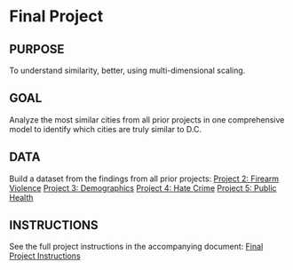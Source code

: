 # Final Project

## PURPOSE 
To understand similarity, better, using multi-dimensional scaling.

## GOAL
Analyze the most similar cities from all prior projects in one comprehensive model to identify which cities are truly similar to D.C.

## DATA
Build a dataset from the findings from all prior projects:
[Project 2: Firearm Violence](../Project%2/instructions/Project2_Instructions.pdf)
[Project 3: Demographics](../Project%3/instructions/Project3_Instructions.pdf)
[Project 4: Hate Crime](../Project%4/instructions/Project4_Instructions.pdf)
[Project 5: Public Health](../Project%5/instructions/Project4_Instructions.pdf)

## INSTRUCTIONS
See the full project instructions in the accompanying document: [Final Project Instructions](instructions/FinalProject_Instructions.pdf)
